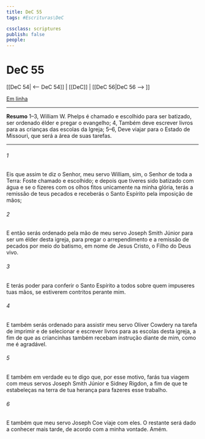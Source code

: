 ```yaml
---
title: DeC 55
tags: #Escrituras\DeC

cssclass: scriptures
publish: false
people:
---
```


# DeC 55
[[DeC 54| <-- DeC 54]] | [[DeC]] | [[DeC 56|DeC 56 --> ]]

[Em linha](https://churchofjesuschrist.org/study/scriptures/dc-testament/dc/55?lang=por)

---
__Resumo__
1–3, William W. Phelps é chamado e escolhido para ser batizado, ser ordenado élder e pregar o evangelho; 4, Também deve escrever livros para as crianças das escolas da Igreja; 5–6, Deve viajar para o Estado de Missouri, que será a área de suas tarefas.

---
###### 1 
Eis que assim te diz o Senhor, meu servo William, sim, o Senhor de toda a Terra: Foste chamado e escolhido; e depois que tiveres sido batizado com água e se o fizeres com os olhos fitos unicamente na minha glória, terás a remissão de teus pecados e receberás o Santo Espírito pela imposição de mãos;

###### 2 
E então serás ordenado pela mão de meu servo Joseph Smith Júnior para ser um élder desta igreja, para pregar o arrependimento e a remissão de pecados por meio do batismo, em nome de Jesus Cristo, o Filho do Deus vivo.

###### 3 
E terás poder para conferir o Santo Espírito a todos sobre quem impuseres tuas mãos, se estiverem contritos perante mim.

###### 4 
E também serás ordenado para assistir meu servo Oliver Cowdery na tarefa de imprimir e de selecionar e escrever livros para as escolas desta igreja, a fim de que as criancinhas também recebam instrução diante de mim, como me é agradável.

###### 5 
E também em verdade eu te digo que, por esse motivo, farás tua viagem com meus servos Joseph Smith Júnior e Sidney Rigdon, a fim de que te estabeleças na terra de tua herança para fazeres esse trabalho.

###### 6 
E também que meu servo Joseph Coe viaje com eles. O restante será dado a conhecer mais tarde, de acordo com a minha vontade. Amém.

